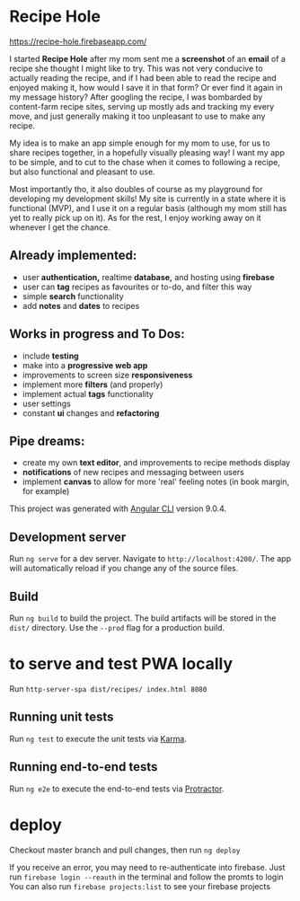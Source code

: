 # Recipe Hole

https://recipe-hole.firebaseapp.com/

I started **Recipe Hole** after my mom sent me a **screenshot** of an **email** of a recipe she thought I might like to try. This was not very conducive to actually reading the recipe, and if I had been able to read the recipe and enjoyed making it, how would I save it in that form? Or ever find it again in my message history? After googling the recipe, I was bombarded by content-farm recipe sites, serving up mostly ads and tracking my every move, and just generally making it too unpleasant to use to make any recipe.

My idea is to make an app simple enough for my mom to use, for us to share recipes together, in a hopefully visually pleasing way! I want my app to be simple, and to cut to the chase when it comes to following a recipe, but also functional and pleasant to use.

Most importantly tho, it also doubles of course as my playground for developing my development skills!
My site is currently in a state where it is functional (MVP), and I use it on a regular basis (although my mom still has yet to really pick up on it). As for the rest, I enjoy working away on it whenever I get the chance.

## Already implemented:

- user **authentication,** realtime **database,** and hosting using **firebase**
- user can **tag** recipes as favourites or to-do, and filter this way
- simple **search** functionality
- add **notes** and **dates** to recipes

## Works in progress and To Dos:

- include **testing**
- make into a **progressive web app**
- improvements to screen size **responsiveness**
- implement more **filters** (and properly)
- implement actual **tags** functionality
- user settings
- constant **ui** changes and **refactoring**

## Pipe dreams:

- create my own **text editor**, and improvements to recipe methods display
- **notifications** of new recipes and messaging between users
- implement **canvas** to allow for more 'real' feeling notes (in book margin, for example)

This project was generated with [Angular CLI](https://github.com/angular/angular-cli) version 9.0.4.

## Development server

Run `ng serve` for a dev server. Navigate to `http://localhost:4200/`. The app will automatically reload if you change any of the source files.

## Build

Run `ng build` to build the project. The build artifacts will be stored in the `dist/` directory. Use the `--prod` flag for a production build.

# to serve and test PWA locally

Run `http-server-spa dist/recipes/ index.html 8080`

## Running unit tests

Run `ng test` to execute the unit tests via [Karma](https://karma-runner.github.io).

## Running end-to-end tests

Run `ng e2e` to execute the end-to-end tests via [Protractor](http://www.protractortest.org/).

# deploy

Checkout master branch and pull changes, then run `ng deploy`

If you receive an error, you may need to re-authenticate into firebase. Just run `firebase login --reauth` in the terminal and follow the promts to login
You can also run `firebase projects:list` to see your firebase projects
